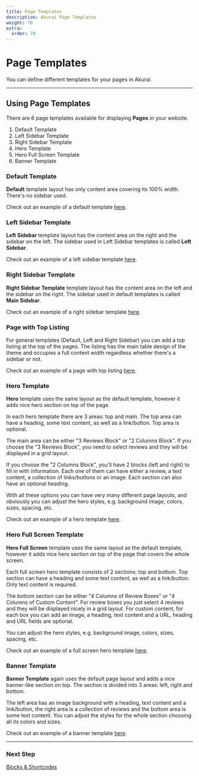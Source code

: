 ```yaml
---
title: Page Templates
description: Akurai Page Templates
weight: 70
extra:
  order: 70
---
```


# Page Templates

You can define different templates for your pages in Akurai.

---

## Using Page Templates

There are 6 page templates available for displaying **Pages** in your website.

1. Default Template
2. Left Sidebar Template
3. Right Sidebar Template
4. Hero Template
5. Hero Full Screen Template
6. Banner Template

### Default Template

**Default** template layout has only content area covering its 100% width. There's no sidebar used.

Check out an example of a default template [here](https://demos.dinomatic.com/atlanta/page-templates/default-template/).

### Left Sidebar Template

**Left Sidebar** template layout has the content area on the right and the sidebar on the left.
The sidebar used in Left Sidebar templates is called **Left Sidebar**.

Check out an example of a left sidebar template [here](https://demos.dinomatic.com/atlanta/page-templates/page-with-left-sidebar/).

### Right Sidebar Template

**Right Sidebar Template** template layout has the content area on the left and the sidebar on the right. The sidebar used in default templates is called **Main Sidebar**.

Check out an example of a right sidebar template [here](https://demos.dinomatic.com/atlanta/page-templates/page-with-right-sidebar/).

### Page with Top Listing

For general templates (Default, Left and Right Sidebar) you can add a top listing at the top of the pages. The listing has the main table design of the theme and occupies a full content width regardless whether there's a sidebar or not.

Check out an example of a page with top listing [here](https://demos.dinomatic.com/atlanta/page-templates/page-with-top-listing/).

### Hero Template

**Hero** template uses the same layout as the default template, however it adds nice hero section on top of the page.

In each hero template there are 3 areas: top and main. The top area can have a heading, some text content, as well as a link/button. Top area is optional.

The main area can be either "3 Reviews Block" or "2 Columns Block". If you choose the "3 Reviews Block", you need to select reviews and they will be displayed in a grid layout.

If you choose the "2 Columns Block", you'll have 2 blocks (left and right) to fill in with information. Each one of them can have either a review, a text content, a collection of links/buttons or an image. Each section can also have an optional heading.

With all these options you can have very many different page layouts, and obviously you can adjust the hero styles, e.g. background image, colors, sizes, spacing, etc.

Check out an example of a hero template [here](https://demos.dinomatic.com/atlanta/page-templates/hero-template/).

### Hero Full Screen Template

**Hero Full Screen** template uses the same layout as the default template, however it adds nice hero section on top of the page that covers the whole screen.

Each full screen hero template consists of 2 sections: top and bottom. Top section can have a heading and some text content, as well as a link/button. Only text content is required.

The bottom section can be either "4 Columns of Review Boxes" or "4 Columns of Custom Content". For review boxes you just select 4 reviews and they will be displayed nicely in a grid layout. For custom content, for each box you can add an image, a heading, text content and a URL, heading and URL fields are optional.

You can adjust the hero styles, e.g. background image, colors, sizes, spacing, etc.

Check out an example of a full screen hero template [here](https://demos.dinomatic.com/atlanta/page-templates/full-screen-hero-template/).

### Banner Template

**Banner Template** again uses the default page layout and adds a nice banner-like section on top. The section is divided into 3 areas: left, right and bottom.

The left area has an image background with a heading, text content and a link/button, the right area is a collection of reviews and the bottom area is some text content.
You can adjust the styles for the whole section choosing all its colors and sizes.

Check out an example of a banner template [here](https://demos.dinomatic.com/atlanta/page-templates/banner-template/).

---

### Next Step

[Blocks & Shortcodes](/docs/akurai/blocks-shortcodes/)
